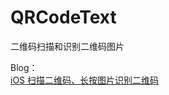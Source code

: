 # QRCodeText
二维码扫描和识别二维码图片  

Blog：  
[iOS 扫描二维码、长按图片识别二维码](https://cwos111509sina.github.io/Blog/OC/Article/iOS-扫描二维码、长按图片识别二维码)

